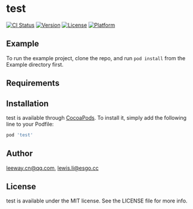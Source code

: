 # test

[![CI Status](http://img.shields.io/travis/leeway.cn@qq.com/test.svg?style=flat)](https://travis-ci.org/leeway.cn@qq.com/test)
[![Version](https://img.shields.io/cocoapods/v/test.svg?style=flat)](http://cocoapods.org/pods/test)
[![License](https://img.shields.io/cocoapods/l/test.svg?style=flat)](http://cocoapods.org/pods/test)
[![Platform](https://img.shields.io/cocoapods/p/test.svg?style=flat)](http://cocoapods.org/pods/test)

## Example

To run the example project, clone the repo, and run `pod install` from the Example directory first.

## Requirements

## Installation

test is available through [CocoaPods](http://cocoapods.org). To install
it, simply add the following line to your Podfile:

```ruby
pod 'test'
```

## Author

leeway.cn@qq.com, lewis.li@esgo.cc

## License

test is available under the MIT license. See the LICENSE file for more info.
